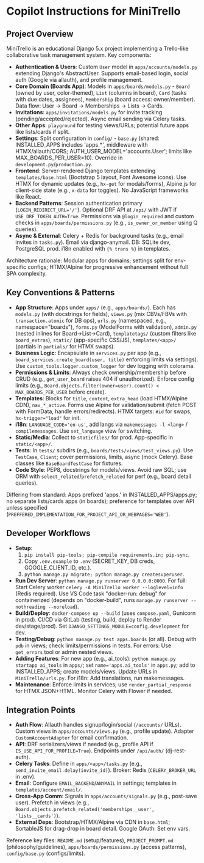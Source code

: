 # Copilot Instructions for MiniTrello

## Project Overview
MiniTrello is an educational Django 5.x project implementing a Trello-like collaborative task management system. Key components:
- **Authentication & Users**: Custom `User` model in `apps/accounts/models.py` extending Django's AbstractUser. Supports email-based login, social auth (Google via allauth), and profile management.
- **Core Domain (Boards App)**: Models in `apps/boards/models.py` - `Board` (owned by user, color-themed), `List` (columns in board), `Card` (tasks with due dates, assignees), `Membership` (board access: owner/member). Data flow: User → Board → Memberships → Lists → Cards.
- **Invitations**: `apps/invitations/models.py` for invite tracking (pending/accepted/rejected). Async email sending via Celery tasks.
- **Other Apps**: `playground` for testing views/URLs; potential future apps like lists/cards if split.
- **Settings**: Split configuration in `config/` - `base.py` (shared: INSTALLED_APPS includes 'apps.*', middleware with HTMX/allauth/CORS; AUTH_USER_MODEL='accounts.User'; limits like MAX_BOARDS_PER_USER=10). Override in `development.py`/`production.py`.
- **Frontend**: Server-rendered Django templates extending `templates/base.html` (Bootstrap 5 layout, Font Awesome icons). Use HTMX for dynamic updates (e.g., `hx-get` for modals/forms), Alpine.js for client-side state (e.g., `x-data` for toggles). No JavaScript frameworks like React.
- **Backend Patterns**: Session authentication primary (`LOGIN_REDIRECT_URL='/'`). Optional DRF API at `/api/` with JWT if `USE_DRF_TOKEN_AUTH=True`. Permissions via `@login_required` and custom checks in `apps/boards/permissions.py` (e.g., `is_owner_or_member` using Q queries).
- **Async & External**: Celery + Redis for background tasks (e.g., email invites in `tasks.py`). Email via django-anymail. DB: SQLite dev, PostgreSQL prod. i18n enabled with `{% trans %}` in templates.

Architecture rationale: Modular apps for domains; settings split for env-specific configs; HTMX/Alpine for progressive enhancement without full SPA complexity.

## Key Conventions & Patterns
- **App Structure**: Apps under `apps/` (e.g., `apps/boards/`). Each has `models.py` (with docstrings for fields), `views.py` (mix CBVs/FBVs with `transaction.atomic` for DB ops), `urls.py` (namespaced, e.g., namespace="boards"), `forms.py` (ModelForms with validation), `admin.py` (nested inlines for Board→List→Card), `templatetags/` (custom filters like `board_extras`), `static/` (app-specific CSS/JS), `templates/<app>/` (partials in `partials/` for HTMX swaps).
- **Business Logic**: Encapsulate in `services.py` per app (e.g., `board_services.create_board(user, title)` enforcing limits via settings). Use `custom_tools.logger.custom_logger` for dev logging with colorama.
- **Permissions & Limits**: Always check ownership/membership before CRUD (e.g., `get_user_board` raises 404 if unauthorized). Enforce config limits (e.g., `Board.objects.filter(owner=user).count() < MAX_BOARDS_PER_USER` before create).
- **Templates**: Blocks for `title`, `content`, `extra_head` (load HTMX/Alpine CDN), `nav_*_active`. Forms use Alpine for validation/submit (fetch POST with FormData, handle errors/redirects). HTMX targets: `#id` for swaps, `hx-trigger="load"` for init.
- **i18n**: `LANGUAGE_CODE='en-us'`, add langs via `makemessages -l <lang>` / `compilemessages`. Use `set_language` view for switching.
- **Static/Media**: Collect to `staticfiles/` for prod. App-specific in `static/<app>/`.
- **Tests**: In `tests/` subdirs (e.g., `boards/tests/views/test_views.py`). Use `TestCase`, `Client`; cover permissions, limits, async (mock Celery). Base classes like `BaseBoardTestCase` for fixtures.
- **Code Style**: PEP8, docstrings for models/views. Avoid raw SQL; use ORM with `select_related`/`prefetch_related` for perf (e.g., board detail queries).

Differing from standard: Apps prefixed 'apps.' in INSTALLED_APPS/apps.py; no separate lists/cards apps (in boards); preference for templates over API unless specified (`PREFFERED_IMPLEMENTATION_FOR_PROJECT_API_OR_WEBPAGES='WEB'`).

## Developer Workflows
- **Setup**: 
  1. `pip install pip-tools; pip-compile requirements.in; pip-sync`.
  2. Copy `.env.example` to `.env` (SECRET_KEY, DB creds, GOOGLE_CLIENT_ID, etc.).
  3. `python manage.py migrate; python manage.py createsuperuser`.
- **Run Dev Server**: `python manage.py runserver 0.0.0.0:8000`. For full: Start Celery worker `celery -A MiniTrello worker --loglevel=info` (Redis required). Use VS Code task "docker-run: debug" for containerized (depends on "docker-build", runs `manage.py runserver --nothreading --noreload`).
- **Build/Deploy**: `docker-compose up --build` (uses `compose.yaml`, Gunicorn in prod). CI/CD via GitLab (testing, build, deploy to Render dev/stage/prod). Set `DJANGO_SETTINGS_MODULE=config.development` for dev.
- **Testing/Debug**: `python manage.py test apps.boards` (or all). Debug with `pdb` in views; check limits/permissions in tests. For errors: Use `get_errors` tool or admin nested views.
- **Adding Features**: For new app (e.g., ai_tools): `python manage.py startapp ai_tools` in `apps/`; set `name='apps.ai_tools'` in `apps.py`; add to INSTALLED_APPS; create models/views. Update URLs in `MiniTrello/urls.py`. For i18n: Add translations, run makemessages.
- **Maintenance**: Enforce limits in services; use `render_partial_response` for HTMX JSON+HTML. Monitor Celery with Flower if needed.

## Integration Points
- **Auth Flow**: Allauth handles signup/login/social (`/accounts/` URLs). Custom views in `apps/accounts/views.py` (e.g., profile update). Adapter `CustomAccountAdapter` for email confirmation.
- **API**: DRF serializers/views if needed (e.g., profile API if `IS_USE_API_FOR_PROFILE=True`). Endpoints under `/api/auth/` (dj-rest-auth).
- **Celery Tasks**: Define in `apps/<app>/tasks.py` (e.g., `send_invite_email.delay(invite_id)`). Broker: Redis (`CELERY_BROKER_URL` in .env).
- **Email**: Configure `EMAIL_BACKEND`/`ANYMAIL` in settings; templates in `templates/account/email/`.
- **Cross-App Comm**: Signals in `apps/accounts/signals.py` (e.g., post-save user). Prefetch in views (e.g., `Board.objects.prefetch_related('memberships__user', 'lists__cards')`).
- **External Deps**: Bootstrap/HTMX/Alpine via CDN in `base.html`; SortableJS for drag-drop in board detail. Google OAuth: Set env vars.

Reference key files: `README.md` (setup/features), `PROJECT_PROMPT.md` (philosophy/guidelines), `apps/boards/permissions.py` (access patterns), `config/base.py` (configs/limits).


